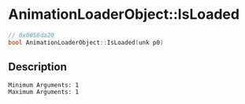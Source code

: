 # AnimationLoaderObject::IsLoaded
```c
// 0x0056da20
bool AnimationLoaderObject::IsLoaded(unk p0)
```
## Description
```
Minimum Arguments: 1
Maximum Arguments: 1
```
